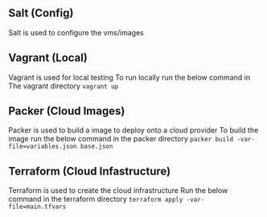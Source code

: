 ## Salt (Config)
Salt is used to configure the vms/images

## Vagrant (Local)
Vagrant is used for local testing
To run locally run the below command in The vagrant directory
`vagrant up`

## Packer (Cloud Images)
Packer is used to build a image to deploy onto a cloud provider
To build the image run the below command in the packer directory
`packer build -var-file=variables.json base.json`

## Terraform (Cloud Infastructure)
Terraform is used to create the cloud infrastructure
Run the below command in the terraform directory
`terraform apply -var-file=main.tfvars`
